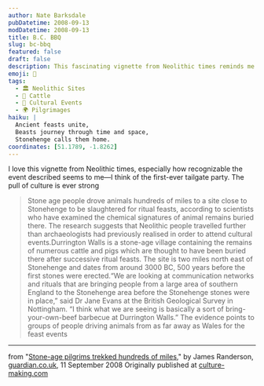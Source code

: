 ```yaml
---
author: Nate Barksdale
pubDatetime: 2008-09-13
modDatetime: 2008-09-13
title: B.C. BBQ
slug: bc-bbq
featured: false
draft: false
description: This fascinating vignette from Neolithic times reminds me of the origins of cultural gatherings, akin to the first-ever tailgate party—a communal celebration with food and ritual.
emoji: 🍖
tags:
  - 🏛️ Neolithic Sites
  - 🐄 Cattle
  - 🎉 Cultural Events
  - 🌍 Pilgrimages
haiku: |
  Ancient feasts unite,  
  Beasts journey through time and space,  
  Stonehenge calls them home.
coordinates: [51.1789, -1.8262]
---
```


I love this vignette from Neolithic times, especially how recognizable the event described seems to me—I think of the first-ever tailgate party. The pull of culture is ever strong

> Stone age people drove animals hundreds of miles to a site close to Stonehenge to be slaughtered for ritual feasts, according to scientists who have examined the chemical signatures of animal remains buried there. The research suggests that Neolithic people travelled further than archaeologists had previously realised in order to attend cultural events.Durrington Walls is a stone-age village containing the remains of numerous cattle and pigs which are thought to have been buried there after successive ritual feasts. The site is two miles north east of Stonehenge and dates from around 3000 BC, 500 years before the first stones were erected.“We are looking at communication networks and rituals that are bringing people from a large area of southern England to the Stonehenge area before the Stonehenge stones were in place,” said Dr Jane Evans at the British Geological Survey in Nottingham. “I think what we are seeing is basically a sort of bring-your-own-beef barbecue at Durrington Walls.” The evidence points to groups of people driving animals from as far away as Wales for the feast events

---

from "[Stone-age pilgrims trekked hundreds of miles](http://www.guardian.co.uk/science/2008/sep/11/stonehenge.neolithic?gusrc=rss&feed=networkfront)," by James Randerson, [guardian.co.uk](http://www.guardian.co.uk/science/2008/sep/11/stonehenge.neolithic?gusrc=rss&feed=networkfront), 11 September 2008 Originally published at [culture-making.com](http://www.culture-making.com)
